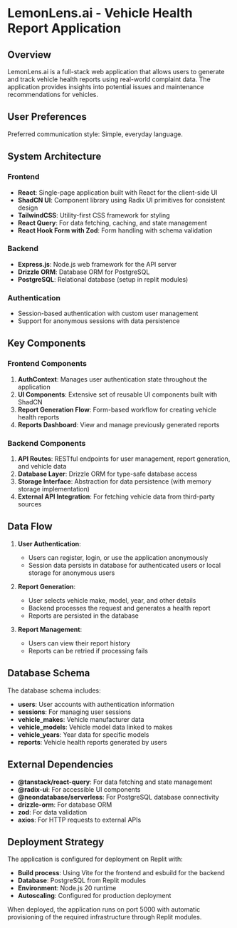 # LemonLens.ai - Vehicle Health Report Application

## Overview

LemonLens.ai is a full-stack web application that allows users to generate and track vehicle health reports using real-world complaint data. The application provides insights into potential issues and maintenance recommendations for vehicles.

## User Preferences

Preferred communication style: Simple, everyday language.

## System Architecture

### Frontend
- **React**: Single-page application built with React for the client-side UI
- **ShadCN UI**: Component library using Radix UI primitives for consistent design
- **TailwindCSS**: Utility-first CSS framework for styling
- **React Query**: For data fetching, caching, and state management
- **React Hook Form with Zod**: Form handling with schema validation

### Backend
- **Express.js**: Node.js web framework for the API server
- **Drizzle ORM**: Database ORM for PostgreSQL
- **PostgreSQL**: Relational database (setup in replit modules)

### Authentication
- Session-based authentication with custom user management
- Support for anonymous sessions with data persistence

## Key Components

### Frontend Components
1. **AuthContext**: Manages user authentication state throughout the application
2. **UI Components**: Extensive set of reusable UI components built with ShadCN
3. **Report Generation Flow**: Form-based workflow for creating vehicle health reports
4. **Reports Dashboard**: View and manage previously generated reports

### Backend Components
1. **API Routes**: RESTful endpoints for user management, report generation, and vehicle data
2. **Database Layer**: Drizzle ORM for type-safe database access
3. **Storage Interface**: Abstraction for data persistence (with memory storage implementation)
4. **External API Integration**: For fetching vehicle data from third-party sources

## Data Flow

1. **User Authentication**:
   - Users can register, login, or use the application anonymously
   - Session data persists in database for authenticated users or local storage for anonymous users

2. **Report Generation**:
   - User selects vehicle make, model, year, and other details
   - Backend processes the request and generates a health report
   - Reports are persisted in the database

3. **Report Management**:
   - Users can view their report history
   - Reports can be retried if processing fails

## Database Schema

The database schema includes:
- **users**: User accounts with authentication information
- **sessions**: For managing user sessions
- **vehicle_makes**: Vehicle manufacturer data
- **vehicle_models**: Vehicle model data linked to makes
- **vehicle_years**: Year data for specific models
- **reports**: Vehicle health reports generated by users

## External Dependencies

- **@tanstack/react-query**: For data fetching and state management
- **@radix-ui**: For accessible UI components
- **@neondatabase/serverless**: For PostgreSQL database connectivity
- **drizzle-orm**: For database ORM
- **zod**: For data validation
- **axios**: For HTTP requests to external APIs

## Deployment Strategy

The application is configured for deployment on Replit with:
- **Build process**: Using Vite for the frontend and esbuild for the backend
- **Database**: PostgreSQL from Replit modules
- **Environment**: Node.js 20 runtime
- **Autoscaling**: Configured for production deployment

When deployed, the application runs on port 5000 with automatic provisioning of the required infrastructure through Replit modules.